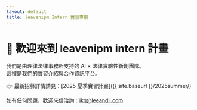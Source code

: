```yaml
---
layout: default
title: leavenipm Intern 實習專案
---
```


# 👋 歡迎來到 leavenipm intern 計畫

我們是由理律法律事務所支持的 AI × 法律實驗性新創團隊。  
這裡是我們的實習介紹與合作資訊平台。

👉 最新招募詳情請見：[2025 夏季實習計畫]({{ site.baseurl }}/2025summer/)

如有任何問題，歡迎來信洽詢：[ikq@leeandli.com](mailto:ikq@leeandli.com)
